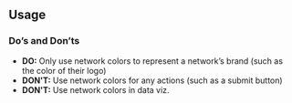 ## Usage

### Do’s and Don’ts

- **DO:** Only use network colors to represent a network’s brand (such as the color of their logo)
- **DON'T:** Use network colors for any actions (such as a submit button)
- **DON'T:** Use network colors in data viz.
